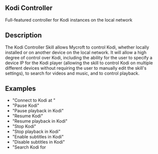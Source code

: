 ## Kodi Controller
Full-featured controller for Kodi instances on the local network

## Description 
The Kodi Controller Skill allows Mycroft to control Kodi, whether locally installed
or on another device on the local network.  It will allow a high degree of control
over Kodi, including the ability for the user to specify a device IP for the Kodi
player (allowing the skill to control Kodi on multiple different devices without
requiring the user to manually edit the skill's settings), to search for videos and
music, and to control playback.

## Examples 
* "Connect to Kodi at <IP address>"
* "Pause Kodi"
* "Pause playback in Kodi"
* "Resume Kodi"
* "Resume playback in Kodi"
* "Stop Kodi"
* "Stop playback in Kodi"
* "Enable subtitles in Kodi"
* "Disable subtitles in Kodi"
* "Search Kodi for <title>"

## Credits 
Matt Burns

## Notes
While three other skills for Kodi are already available for Mycroft, none are in
active development, none provide the degree of control this skill intends to
provide, and none allow an easy way to switch between different devices.

The Kodi Controller Skill uses Kodi's JSON-RPC API, and requires the kodipydent
Python module.

## Setup

In Kodi, enable "[Allow remote control via HTTP](https://kodi.wiki/view/Settings/Services/Control)".  

Enter the connection information in the Skills settings page of Mycroft Home.  Eventually, the user will be able to connect to Kodi (if using the default port with no password) using the device's IP address using any of the following commands:
"Mycroft, connect to Kodi on &lt;IP address&gt;"
"Mycroft, connect to Kodi at &lt;IP address&gt;"
"Mycroft, Kodi connect &lt;IP address&gt;"

## Usage

### Connection

* Connect: "Connect to Kodi on &lt;IP address&gt;", "Connect to Kodi at &lt;IP address&gt;", "Kodi connect &lt;IP address&gt;"  **&lt;WIP&gt;** 

### Input Controls

* Up: "Kodi up"
* Down: "Kodi down"
* Left: "Kodi left"
* Right: "Kodi right"
* Select: "Kodi select", "Kodi click", "Kodi enter" **&lt;working out bugs&gt;**
* Show on-screen display: "Kodi display", "Kodi show on-screen display"
* Info: "Kodi info" **&lt;working out bugs&gt;**
* Home: "Kodi home"
* Context menu: "Kodi context" **&lt;working out bugs&gt;**
* Back: "Kodi back"

### Playback

* Pause: "Kodi pause", "Kodi pause playback", "Pause Kodi", "Pause playback in Kodi"
* Play: "Kodi play", "Play Kodi", "Kodi unpause", "Unpause Kodi"
* Stop: "Kodi stop", "Kodi stop playback", "Stop Kodi"
* Resume/rewatch last played: "Kodi resume", "Kodi resume playback", "Resume playback in Kodi", "Kodi play last watched" **&lt;WIP&gt;**
* Seek forward: "Kodi skip ahead", "Kodi seek forward"
* Seek backward: "Kodi skip back", "Kodi seek backward"
* Search/open media: "Kodi find &lt;title&gt;", "Kodi search for &lt;title&gt;", "Search Kodi for &lt;title&gt;", "Search in Kodi for &lt;title&gt;", 
* Play random movie: "Kodi play a random movie", "Play a random movie in Kodi", "Kodi random movie" **&lt;WIP&gt;**
* Enable subtitles: "Kodi enable subtitles", "Enable subtitles in Kodi", "Kodi turn on subtitiles" **&lt;WIP&gt;**
* Disable subtitles: "Kodi disable subtitles", "Disable subtitles in Kodi", "Kodi turn off subtitles" **&lt;WIP&gt;**

### Media Library

* Scan for new video: "Kodi scan movies", "Kodi scan videos"  **&lt;working out bugs&gt;**
* Scan for new audio: "Kodi scan audio" **&lt;working out bugs&gt;**

## TODO

* Address bugs with select, info, context, and library controls. (They're sort of working but go bugnuts.)
* Fix ability to enable/disable subtitles
* Add ability to search for and play movies
* Add ability to play a random movie
* Add ability to play last watched video
